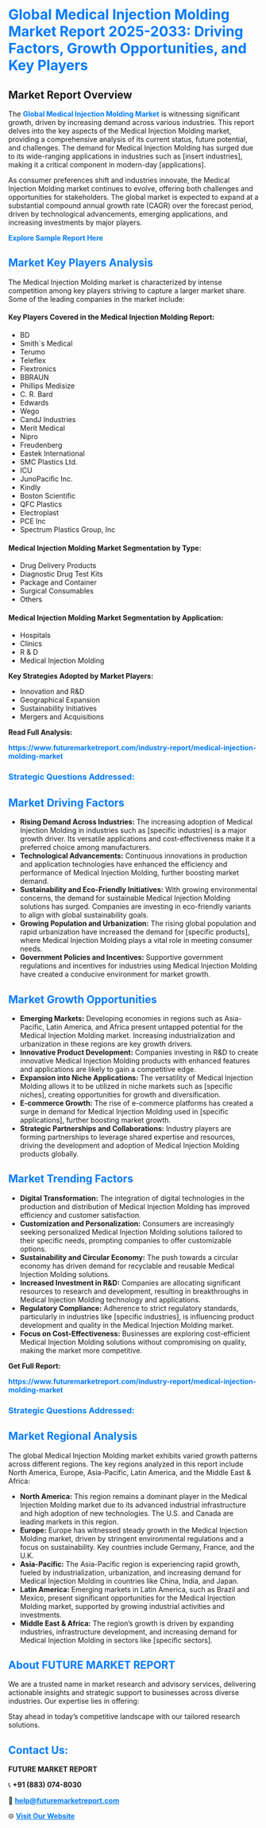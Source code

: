<h1 style="color: #007BFF;">Global Medical Injection Molding Market Report 2025-2033: Driving Factors, Growth Opportunities, and Key Players</h1>

<section id="overview">
<h2>Market Report Overview</h2>
<p>The <a href="https://www.futuremarketreport.com/industry-report/medical-injection-molding-market" style="color: #007BFF; text-decoration: none;"><strong>Global Medical Injection Molding Market</strong></a> is witnessing significant growth, driven by increasing demand across various industries. This report delves into the key aspects of the Medical Injection Molding market, providing a comprehensive analysis of its current status, future potential, and challenges. The demand for Medical Injection Molding has surged due to its wide-ranging applications in industries such as [insert industries], making it a critical component in modern-day [applications].</p>
<p>As consumer preferences shift and industries innovate, the Medical Injection Molding market continues to evolve, offering both challenges and opportunities for stakeholders. The global market is expected to expand at a substantial compound annual growth rate (CAGR) over the forecast period, driven by technological advancements, emerging applications, and increasing investments by major players.</p>
</section>

<section id="overview">
<p><a href="https://www.futuremarketreport.com/request-sample/reportId=122403" style="color: #007BFF; text-decoration: none;"><strong>Explore Sample Report Here</strong></a></p>
</section>

<section id="key-players">
<h2 style="color: #007BFF;">Market Key Players Analysis</h2>
<p>The Medical Injection Molding market is characterized by intense competition among key players striving to capture a larger market share. Some of the leading companies in the market include:</p>
<h4>Key Players Covered in the Medical Injection Molding Report:</h4>
<ul><li>BD</li><li>Smith`s Medical</li><li>Terumo</li><li>Teleflex</li><li>Flextronics</li><li>BBRAUN</li><li>Phillips Medisize</li><li>C. R. Bard</li><li>Edwards</li><li>Wego</li><li>CandJ Industries</li><li>Merit Medical</li><li>Nipro</li><li>Freudenberg</li><li>Eastek International</li><li>SMC Plastics Ltd.</li><li>ICU</li><li>JunoPacific Inc.</li><li>Kindly</li><li>Boston Scientific</li><li>QFC Plastics</li><li>Electroplast</li><li>PCE Inc</li><li>Spectrum Plastics Group, Inc</li></ul>
<h4>Medical Injection Molding Market Segmentation by Type:</h4>
<ul><li>Drug Delivery Products</li><li>Diagnostic Drug Test Kits</li><li>Package and Container</li><li>Surgical Consumables</li><li>Others</li></ul>

<h4>Medical Injection Molding Market Segmentation by Application:</h4>
<ul><li>Hospitals</li><li>Clinics</li><li>R &amp; D</li><li>Medical Injection Molding</li></ul>
<p><strong>Key Strategies Adopted by Market Players:</strong></p>
<ul>
<li>Innovation and R&D</li>
<li>Geographical Expansion</li>
<li>Sustainability Initiatives</li>
<li>Mergers and Acquisitions</li>
</ul>
</section>

<section>
<p><strong>Read Full Analysis: </strong></p><a href="https://www.futuremarketreport.com/industry-report/medical-injection-molding-market" style="color: #007BFF; text-decoration: none;"><strong>https://www.futuremarketreport.com/industry-report/medical-injection-molding-market</strong></a>
<h3 style="color: #007BFF;">Strategic Questions Addressed:</h3>
</section>

<section id="driving-factors">
<h2 style="color: #007BFF;">Market Driving Factors</h2>
<ul>
<li><strong>Rising Demand Across Industries:</strong> The increasing adoption of Medical Injection Molding in industries such as [specific industries] is a major growth driver. Its versatile applications and cost-effectiveness make it a preferred choice among manufacturers.</li>
<li><strong>Technological Advancements:</strong> Continuous innovations in production and application technologies have enhanced the efficiency and performance of Medical Injection Molding, further boosting market demand.</li>
<li><strong>Sustainability and Eco-Friendly Initiatives:</strong> With growing environmental concerns, the demand for sustainable Medical Injection Molding solutions has surged. Companies are investing in eco-friendly variants to align with global sustainability goals.</li>
<li><strong>Growing Population and Urbanization:</strong> The rising global population and rapid urbanization have increased the demand for [specific products], where Medical Injection Molding plays a vital role in meeting consumer needs.</li>
<li><strong>Government Policies and Incentives:</strong> Supportive government regulations and incentives for industries using Medical Injection Molding have created a conducive environment for market growth.</li>
</ul>
</section>

<section id="growth-opportunities">
<h2 style="color: #007BFF;">Market Growth Opportunities</h2>
<ul>
<li><strong>Emerging Markets:</strong> Developing economies in regions such as Asia-Pacific, Latin America, and Africa present untapped potential for the Medical Injection Molding market. Increasing industrialization and urbanization in these regions are key growth drivers.</li>
<li><strong>Innovative Product Development:</strong> Companies investing in R&D to create innovative Medical Injection Molding products with enhanced features and applications are likely to gain a competitive edge.</li>
<li><strong>Expansion into Niche Applications:</strong> The versatility of Medical Injection Molding allows it to be utilized in niche markets such as [specific niches], creating opportunities for growth and diversification.</li>
<li><strong>E-commerce Growth:</strong> The rise of e-commerce platforms has created a surge in demand for Medical Injection Molding used in [specific applications], further boosting market growth.</li>
<li><strong>Strategic Partnerships and Collaborations:</strong> Industry players are forming partnerships to leverage shared expertise and resources, driving the development and adoption of Medical Injection Molding products globally.</li>
</ul>
</section>

<section id="trending-factors">
<h2 style="color: #007BFF;">Market Trending Factors</h2>
<ul>
<li><strong>Digital Transformation:</strong> The integration of digital technologies in the production and distribution of Medical Injection Molding has improved efficiency and customer satisfaction.</li>
<li><strong>Customization and Personalization:</strong> Consumers are increasingly seeking personalized Medical Injection Molding solutions tailored to their specific needs, prompting companies to offer customizable options.</li>
<li><strong>Sustainability and Circular Economy:</strong> The push towards a circular economy has driven demand for recyclable and reusable Medical Injection Molding solutions.</li>
<li><strong>Increased Investment in R&D:</strong> Companies are allocating significant resources to research and development, resulting in breakthroughs in Medical Injection Molding technology and applications.</li>
<li><strong>Regulatory Compliance:</strong> Adherence to strict regulatory standards, particularly in industries like [specific industries], is influencing product development and quality in the Medical Injection Molding market.</li>
<li><strong>Focus on Cost-Effectiveness:</strong> Businesses are exploring cost-efficient Medical Injection Molding solutions without compromising on quality, making the market more competitive.</li>
</ul>
</section>

<section>
<p><strong>Get Full Report: </strong></p><a href="https://www.futuremarketreport.com/industry-report/medical-injection-molding-market" style="color: #007BFF; text-decoration: none;"><strong>https://www.futuremarketreport.com/industry-report/medical-injection-molding-market</strong></a>
<h3 style="color: #007BFF;">Strategic Questions Addressed:</h3>
</section>


<section id="regional-analysis">
<h2 style="color: #007BFF;">Market Regional Analysis</h2>
<p>The global Medical Injection Molding market exhibits varied growth patterns across different regions. The key regions analyzed in this report include North America, Europe, Asia-Pacific, Latin America, and the Middle East & Africa:</p>
<ul>
<li><strong>North America:</strong> This region remains a dominant player in the Medical Injection Molding market due to its advanced industrial infrastructure and high adoption of new technologies. The U.S. and Canada are leading markets in this region.</li>
<li><strong>Europe:</strong> Europe has witnessed steady growth in the Medical Injection Molding market, driven by stringent environmental regulations and a focus on sustainability. Key countries include Germany, France, and the U.K.</li>
<li><strong>Asia-Pacific:</strong> The Asia-Pacific region is experiencing rapid growth, fueled by industrialization, urbanization, and increasing demand for Medical Injection Molding in countries like China, India, and Japan.</li>
<li><strong>Latin America:</strong> Emerging markets in Latin America, such as Brazil and Mexico, present significant opportunities for the Medical Injection Molding market, supported by growing industrial activities and investments.</li>
<li><strong>Middle East & Africa:</strong> The region’s growth is driven by expanding industries, infrastructure development, and increasing demand for Medical Injection Molding in sectors like [specific sectors].</li>
</ul>
</section>

<footer>
<h2 style="color: #007BFF;">About FUTURE MARKET REPORT</h2>
<p>We are a trusted name in market research and advisory services, delivering actionable insights and strategic support to businesses across diverse industries. Our expertise lies in offering:</p>

<p>Stay ahead in today’s competitive landscape with our tailored research solutions.</p>

<h2 style="color: #007BFF;">Contact Us:</h2>
<p><strong>FUTURE MARKET REPORT</strong></p>
<p>📞 <strong>+91 (883) 074-8030</strong></p>
<p>📧 <strong><a href="mailto:help@futuremarketreport.com" style="color: #007BFF;">help@futuremarketreport.com</a></strong></p>
<p>🌐 <strong><a href="https://www.futuremarketreport.com/" style="color: #007BFF;">Visit Our Website</a></strong></p>
</footer>